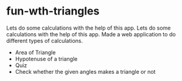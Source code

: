# fun-wth-triangles
Lets do some calculations with the help of this app.
Lets do some calculations with the help of this app.
Made a web application to do different types of calculations.
* Area of Triangle
* Hypotenuse of a triangle
* Quiz
* Check whether the given angles makes a triangle or not
